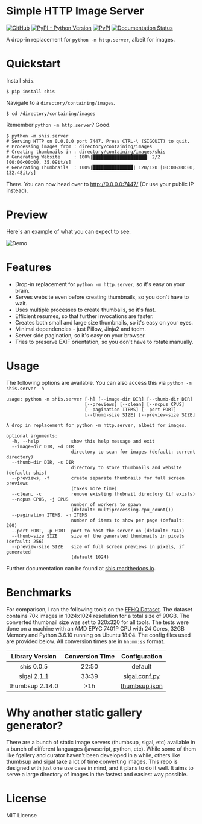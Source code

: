 # Simple HTTP Image Server
[![GitHub](https://img.shields.io/github/license/nikhilweee/shis)](https://github.com/nikhilweee/shis/blob/main/LICENSE.md)
[![PyPI - Python Version](https://img.shields.io/pypi/pyversions/shis)]((https://pypi.org/project/shis/))
[![PyPI](https://img.shields.io/pypi/v/shis)](https://pypi.org/project/shis/)
[![Documentation Status](https://readthedocs.org/projects/shis/badge/?version=stable)](https://shis.readthedocs.io)

A drop-in replacement for `python -m http.server`, albeit for images.

# Quickstart
Install `shis`.
```
$ pip install shis
```
Navigate to a `directory/containing/images`.
```
$ cd /directory/containing/images
```
Remember `python -m http.server`? Good.
```
$ python -m shis.server
# Serving HTTP on 0.0.0.0 port 7447. Press CTRL-\ (SIGQUIT) to quit.
# Processing images from : directory/containing/images
# Creating thumbnails in : directory/containing/images/shis
# Generating Website     : 100%|████████████████████| 2/2 [00:00<00:00, 35.09it/s]
# Generating Thumbnails  : 100%|███████████████| 120/120 [00:00<00:00, 132.48it/s]
```
There. You can now head over to http://0.0.0.0:7447/ (Or use your public IP instead).

# Preview
Here's an example of what you can expect to see.

![Demo](https://raw.githubusercontent.com/nikhilweee/shis/main/static/demo.png)

# Features
* Drop-in replacement for `python -m http.server`, so it's easy on your brain.
* Serves website even before creating thumbnails, so you don't have to wait.
* Uses multiple processes to create thumbails, so it's fast.
* Efficient resumes, so that further invocations are faster.
* Creates both small and large size thumbnails, so it's easy on your eyes.
* Minimal dependencies - just Pillow, Jinja2 and tqdm.
* Server side pagination, so it's easy on your browser.
* Tries to preserve EXIF orientation, so you don't have to rotate manually.

# Usage
The following options are available. You can also access this via `python -m shis.server -h`
```
usage: python -m shis.server [-h] [--image-dir DIR] [--thumb-dir DIR] 
                             [--previews] [--clean] [--ncpus CPUS]
                             [--pagination ITEMS] [--port PORT] 
                             [--thumb-size SIZE] [--preview-size SIZE]

A drop in replacement for python -m http.server, albeit for images.

optional arguments:
  -h, --help            show this help message and exit
  --image-dir DIR, -d DIR
                        directory to scan for images (default: current directory)
  --thumb-dir DIR, -s DIR
                        directory to store thumbnails and website (default: shis)
  --previews, -f        create separate thumbnails for full screen previews 
                        (takes more time)
  --clean, -c           remove existing thubnail directory (if exists)
  --ncpus CPUS, -j CPUS
                        number of workers to spawn 
                        (default: multiprocessing.cpu_count())
  --pagination ITEMS, -n ITEMS
                        number of items to show per page (default: 200)
  --port PORT, -p PORT  port to host the server on (default: 7447)
  --thumb-size SIZE     size of the generated thumbnails in pixels (default: 256)
  --preview-size SIZE   size of full screen previews in pixels, if generated 
                        (default 1024)
```
Further documentation can be found at [shis.readthedocs.io](https://shis.readthedocs.io).

# Benchmarks

For comparison, I ran the following tools on the [FFHQ Dataset](https://github.com/NVlabs/ffhq-dataset). The dataset contains 70k images in 1024x1024 resolution for a total size of 90GB. The converted thumbnail size was set to 320x320 for all tools. The tests were done on a machine with an AMD EPYC 7401P CPU with 24 Cores, 32GB Memory and Python 3.6.10 running on Ubuntu 18.04. The config files used are provided below. All conversion times are in `hh:mm:ss` format.

| Library Version | Conversion Time |             Configuration             |
|:---------------:|:---------------:|:-------------------------------------:|
|    shis 0.0.5   |      22:50      |                default                |
|   sigal 2.1.1   |      33:39      | [sigal.conf.py](static/sigal.conf.py) |
| thumbsup 2.14.0 |       >1h       | [thumbsup.json](static/thumbsup.json) |

# Why another static gallery generator?
There are a bunch of static image servers (thumbsup, sigal, etc) available in a bunch of different languages (javascript, python, etc). While some of them like fgallery and curator haven't been developed in a while, others like thumbsup and sigal take a lot of time converting images. This repo is designed with just one use case in mind, and it plans to do it well. It aims to serve a large directory of images in the fastest and easiest way possible.

# License
MIT License